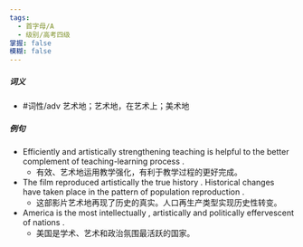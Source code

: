 ```yaml
---
tags:
  - 首字母/A
  - 级别/高考四级
掌握: false
模糊: false
---
```

##### 词义
- #词性/adv  艺术地；艺术地，在艺术上；美术地
##### 例句
- Efficiently and artistically strengthening teaching is helpful to the better complement of teaching-learning process .
	- 有效、艺术地运用教学强化，有利于教学过程的更好完成。
- The film reproduced artistically the true history . Historical changes have taken place in the pattern of population reproduction .
	- 这部影片艺术地再现了历史的真实。人口再生产类型实现历史性转变。
- America is the most intellectually , artistically and politically effervescent of nations .
	- 美国是学术、艺术和政治氛围最活跃的国家。
